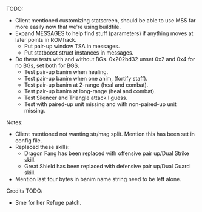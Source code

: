 TODO:
  - Client mentioned customizing statscreen, should be able to use MSS far more easily now that we're using buildfile.
  - Expand MESSAGES to help find stuff (parameters) if anything moves at later points in ROMhack.
    - Put pair-up window TSA in messages.
    - Put statboost struct instances in messages.
  - Do these tests with and without BGs. 0x202bd32 unset 0x2 and 0x4 for no BGs, set both for BGS.
    - Test pair-up banim when healing.
    - Test pair-up banim when one anim, (fortify staff).
    - Test pair-up banim at 2-range (heal and combat).
    - Test pair-up banim at long-range (heal and combat).
    - Test Silencer and Triangle attack I guess.
    - Test with paired-up unit missing and with non-paired-up unit missing.
  

Notes:
  - Client mentioned not wanting str/mag split. Mention this has been set in config file.
  - Replaced these skills:
    - Dragon Fang has been replaced with offensive pair up/Dual Strike skill.
    - Great Shield has been replaced with defensive pair up/Dual Guard skill.
  - Mention last four bytes in banim name string need to be left alone.
    
Credits TODO:
  - Sme for her Refuge patch.
